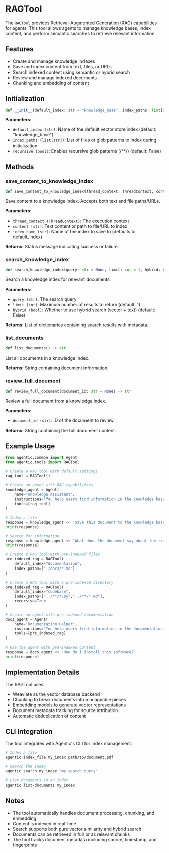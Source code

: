 # RAGTool

The `RAGTool` provides Retrieval-Augmented Generation (RAG) capabilities for agents. This tool allows agents to manage knowledge bases, index content, and perform semantic searches to retrieve relevant information.

## Features

- Create and manage knowledge indexes
- Save and index content from text, files, or URLs
- Search indexed content using semantic or hybrid search
- Review and manage indexed documents
- Chunking and embedding of content

## Initialization

```python
def __init__(default_index: str = "knowledge_base", index_paths: list[str] = [])
```

**Parameters:**

- `default_index (str)`: Name of the default vector store index (default: "knowledge_base")
- `index_paths (list[str])`: List of files or glob patterns to index during initialization
- `recursive (bool)`: Enables recursive glob patterns (/**/) (default: False)

## Methods

### save_content_to_knowledge_index

```python
def save_content_to_knowledge_index(thread_context: ThreadContext, content: str = None, index_name: str = None) -> str
```

Save content to a knowledge index. Accepts both text and file paths/URLs.

**Parameters:**

- `thread_context (ThreadContext)`: The execution context
- `content (str)`: Text content or path to file/URL to index
- `index_name (str)`: Name of the index to save to (defaults to default_index)

**Returns:**
Status message indicating success or failure.

### search_knowledge_index

```python
def search_knowledge_index(query: str = None, limit: int = 1, hybrid: bool = False) -> str
```

Search a knowledge index for relevant documents.

**Parameters:**

- `query (str)`: The search query
- `limit (int)`: Maximum number of results to return (default: 1)
- `hybrid (bool)`: Whether to use hybrid search (vector + text) (default: False)

**Returns:**
List of dictionaries containing search results with metadata.

### list_documents

```python
def list_documents() -> str
```

List all documents in a knowledge index.

**Returns:**
String containing document information.

### review_full_document

```python
def review_full_document(document_id: str = None) -> str
```

Review a full document from a knowledge index.

**Parameters:**

- `document_id (str)`: ID of the document to review

**Returns:**
String containing the full document content.

## Example Usage

```python
from agentic.common import Agent
from agentic.tools import RAGTool

# Create a RAG tool with default settings
rag_tool = RAGTool()

# Create an agent with RAG capabilities
knowledge_agent = Agent(
    name="Knowledge Assistant",
    instructions="You help users find information in the knowledge base.",
    tools=[rag_tool]
)

# Index a file
response = knowledge_agent << "Save this document to the knowledge base: https://www.iana.org/reports/2014/transition-plan-201404.pdf"
print(response)

# Search for information
response = knowledge_agent << "What does the document say about the transistion of iana?"
print(response)

# Create a RAG tool with pre-indexed files
pre_indexed_rag = RAGTool(
    default_index="documentation",
    index_paths=["./docs/*.md"]
)

# Create a RAG tool with a pre-indexed directory
pre_indexed_rag = RAGTool(
    default_index="codebase",
    index_paths=["../**/*.py","../**/*.md"],
    recursive=True
)

# Create an agent with pre-indexed documentation
docs_agent = Agent(
    name="Documentation Helper",
    instructions="You help users find information in the documentation.",
    tools=[pre_indexed_rag]
)

# Use the agent with pre-indexed content
response = docs_agent << "How do I install this software?"
print(response)
```

## Implementation Details

The RAGTool uses:

- Weaviate as the vector database backend
- Chunking to break documents into manageable pieces
- Embedding models to generate vector representations
- Document metadata tracking for source attribution
- Automatic deduplication of content

## CLI Integration

The tool integrates with Agentic's CLI for index management:

```bash
# Index a file
agentic index_file my_index path/to/document.pdf

# Search the index
agentic search my_index "my search query"

# List documents in an index
agentic list-documents my_index
```

## Notes

- The tool automatically handles document processing, chunking, and embedding
- Content is indexed in real-time
- Search supports both pure vector similarity and hybrid search
- Documents can be retrieved in full or as relevant chunks
- The tool tracks document metadata including source, timestamp, and fingerprints
